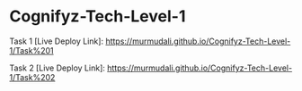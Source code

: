 # Cognifyz-Tech-Level-1

Task 1 [Live Deploy Link]:
 https://murmudali.github.io/Cognifyz-Tech-Level-1/Task%201

 Task 2 [Live Deploy Link]:
  https://murmudali.github.io/Cognifyz-Tech-Level-1/Task%202
